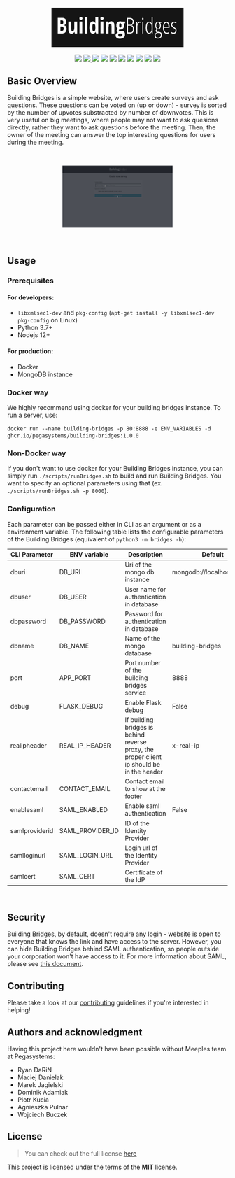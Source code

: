 <p align="center"><img width=60% src="docs/media/logo.png">

<p align="center">
    <img src="https://github.com/pegasystems/building-bridges/actions/workflows/runtests.yml/badge.svg"/>
    <a href="https://opensource.org/licenses/MIT" alt="MIT">
        <img src="https://img.shields.io/badge/license-MIT-blue.svg"/>
    </a>
    <img src="https://img.shields.io/badge/python-v3.8+-brightgreen.svg" />
    <img src="https://img.shields.io/badge/contributions-welcome-green.svg" />
    <img src="https://sonarcloud.io/api/project_badges/measure?project=pegasystems_building-bridges&metric=coverage" />
    <img src="https://sonarcloud.io/api/project_badges/measure?project=pegasystems_building-bridges&metric=bugs" />
    <img src="https://sonarcloud.io/api/project_badges/measure?project=pegasystems_building-bridges&metric=alert_status" />
    <img src="https://sonarcloud.io/api/project_badges/measure?project=pegasystems_building-bridges&metric=security_rating" />
    <img src="https://sonarcloud.io/api/project_badges/measure?project=pegasystems_building-bridges&metric=sqale_rating" />
    <img src="https://sonarcloud.io/api/project_badges/measure?project=pegasystems_building-bridges&metric=reliability_rating" />
</p>


## Basic Overview

Building Bridges is a simple website, where users create surveys and ask questions. These questions can be voted on (up or down) - survey is sorted by the number of upvotes substracted by number of downvotes. This is very useful on big meetings, where people may not want to ask quesions directly, rather they want to ask questions before the meeting. Then, the owner of the meeting can answer the top interesting questions for users during the meeting.

<br/>

<p align="center">
<img width=50% src="docs/media/demo.gif" />
</p>


<br/>



## Usage

### Prerequisites

#### For developers:
- `libxmlsec1-dev` and `pkg-config` (`apt-get install -y libxmlsec1-dev pkg-config` on Linux)
- Python 3.7+
- Nodejs 12+


#### For production:
- Docker
- MongoDB instance

### Docker way

We highly recommend using docker for your building bridges instance. To run a server, use:
```
docker run --name building-bridges -p 80:8888 -e ENV_VARIABLES -d ghcr.io/pegasystems/building-bridges:1.0.0
```

### Non-Docker way

If you don't want to use docker for your Building Bridges instance, you can simply run `./scripts/runBridges.sh` to build and run Building Bridges. You want to specify an optional parameters using that (ex. `./scripts/runBridges.sh -p 8000`).

### Configuration

Each parameter can be passed either in CLI as an argument or as a environment variable. The following table lists the configurable parameters of the Building Bridges (equivalent of `python3 -m bridges -h`):

| CLI Parameter  | ENV variable     | Description                                                                               | Default                   |
|----------------|------------------|-------------------------------------------------------------------------------------------|---------------------------|
| dburi          | DB_URI           | Uri of the mongo db instance                                                              | mongodb://localhost:27017 |
| dbuser         | DB_USER          | User name for authentication in database                                                  |                           |
| dbpassword     | DB_PASSWORD      | Password for authentication in database                                                   |                           |
| dbname         | DB_NAME          | Name of the mongo database                                                                | building-bridges          |
| port           | APP_PORT         | Port number of the building bridges service                                               | 8888                      |
| debug          | FLASK_DEBUG      | Enable Flask debug                                                                        | False                     |
| realipheader   | REAL_IP_HEADER   | If building bridges is behind reverse proxy, the proper client ip should be in the header | x-real-ip                 |
| contactemail   | CONTACT_EMAIL    | Contact email to show at the footer                                                       |                           |
| enablesaml     | SAML_ENABLED     | Enable saml authentication                                                                | False                     |
| samlproviderid | SAML_PROVIDER_ID | ID of the Identity Provider                                                               |                           |
| samlloginurl   | SAML_LOGIN_URL   | Login url of the Identity Provider                                                        |                           |
| samlcert       | SAML_CERT        | Certificate of the IdP                                                                    |                           |


<br>

## Security
Building Bridges, by default, doesn't require any login - website is open to everyone that knows the link and have access to the server. However, you can hide Building Bridges behind SAML authentication, so people outside your corporation won't have access to it. For more information about SAML, please see [this document](docs/SAML.md).


## Contributing
Please take a look at our [contributing](docs/CONTRIBUTING.md) guidelines if you're interested in helping!


## Authors and acknowledgment

Having this project here wouldn't have been possible without Meeples team at Pegasystems:

* Ryan DaRiN
* Maciej Danielak
* Marek Jagielski
* Dominik Adamiak
* Piotr Kucia
* Agnieszka Pulnar
* Wojciech Buczek

## License
>You can check out the full license [here](docs/LICENSE.md)

This project is licensed under the terms of the **MIT** license.